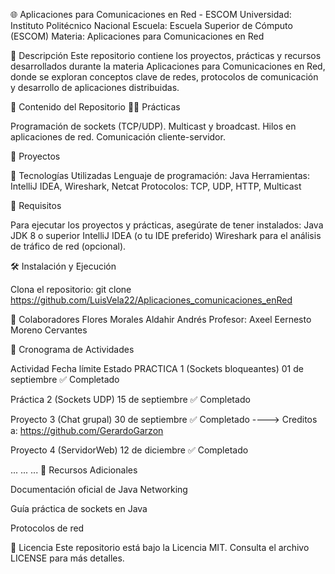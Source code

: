 🌐 Aplicaciones para Comunicaciones en Red - ESCOM
Universidad: Instituto Politécnico Nacional
Escuela: Escuela Superior de Cómputo (ESCOM)
Materia: Aplicaciones para Comunicaciones en Red

📖 Descripción
Este repositorio contiene los proyectos, prácticas y recursos desarrollados durante la materia Aplicaciones para Comunicaciones en Red, donde se exploran conceptos clave de redes, protocolos de comunicación y desarrollo de aplicaciones distribuidas.

🚀 Contenido del Repositorio
🧑‍💻 Prácticas

Programación de sockets (TCP/UDP).
Multicast y broadcast.
Hilos en aplicaciones de red.
Comunicación cliente-servidor.


📂 Proyectos

🔧 Tecnologías Utilizadas
Lenguaje de programación: Java
Herramientas: IntelliJ IDEA, Wireshark, Netcat
Protocolos: TCP, UDP, HTTP, Multicast

📜 Requisitos

Para ejecutar los proyectos y prácticas, asegúrate de tener instalados:
Java JDK 8 o superior
IntelliJ IDEA (o tu IDE preferido)
Wireshark para el análisis de tráfico de red (opcional).

🛠️ Instalación y Ejecución


Clona el repositorio:
git clone https://github.com/LuisVela22/Aplicaciones_comunicaciones_enRed


🤝 Colaboradores
Flores Morales Aldahir Andrés 
Profesor: Axeel Eernesto Moreno Cervantes

📅 Cronograma de Actividades

Actividad	Fecha límite	Estado
PRACTICA 1	(Sockets bloqueantes)   01 de septiembre	✅ Completado

Práctica 2 (Sockets UDP)	15 de septiembre	✅ Completado

Proyecto 3 (Chat grupal)	30 de septiembre	✅ Completado    ----> Creditos a: https://github.com/GerardoGarzon

Proyecto 4 (ServidorWeb)	12 de diciembre	 ✅ Completado    

...	...	...
🌟 Recursos Adicionales

Documentación oficial de Java Networking

Guía práctica de sockets en Java

Protocolos de red


📝 Licencia
Este repositorio está bajo la Licencia MIT. Consulta el archivo LICENSE para más detalles.
